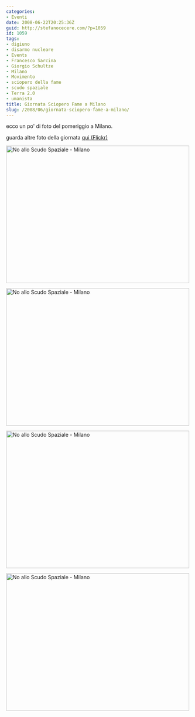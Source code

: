 ```yaml
---
categories:
- Eventi
date: 2008-06-22T20:25:36Z
guid: http://stefanocecere.com/?p=1059
id: 1059
tags:
- digiuno
- disarmo nucleare
- Events
- Francesco Sarcina
- Giorgio Schultze
- Milano
- Movimento
- sciopero della fame
- scudo spaziale
- Terra 2.0
- umanista
title: Giornata Sciopero Fame a Milano
slug: /2008/06/giornata-sciopero-fame-a-milano/
---
```


ecco un po' di foto del pomeriggio a Milano.

guarda altre foto della giornata <a href="http://www.flickr.com/photos/krur/sets/72157605570109044/" target="_blank">qui (Flickr)</a>

[<img src="http://farm4.static.flickr.com/3150/2600848149_45a34f0e42.jpg" alt="No allo Scudo Spaziale - Milano" width="500" height="375" />](http://www.flickr.com/photos/krur/2600848149/ "No allo Scudo Spaziale - Milano di Stefano Cecere, su Flickr")

[<img src="http://farm4.static.flickr.com/3082/2600853077_d8d5213a01.jpg" width="500" height="375" alt="No allo Scudo Spaziale - Milano" />](http://www.flickr.com/photos/krur/2600853077/ "No allo Scudo Spaziale - Milano di Stefano Cecere, su Flickr")

[<img src="http://farm4.static.flickr.com/3229/2601682600_d04ab94aa2.jpg" width="500" height="375" alt="No allo Scudo Spaziale - Milano" />](http://www.flickr.com/photos/krur/2601682600/ "No allo Scudo Spaziale - Milano di Stefano Cecere, su Flickr")

[<img src="http://farm4.static.flickr.com/3029/2600850321_6a762986a9.jpg" width="500" height="375" alt="No allo Scudo Spaziale - Milano" />](http://www.flickr.com/photos/krur/2600850321/ "No allo Scudo Spaziale - Milano di Stefano Cecere, su Flickr")